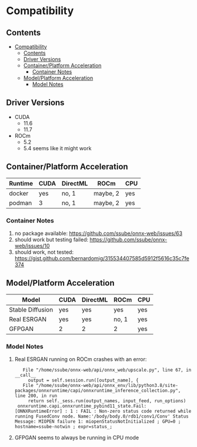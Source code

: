 # Compatibility

## Contents

- [Compatibility](#compatibility)
  - [Contents](#contents)
  - [Driver Versions](#driver-versions)
  - [Container/Platform Acceleration](#containerplatform-acceleration)
    - [Container Notes](#container-notes)
  - [Model/Platform Acceleration](#modelplatform-acceleration)
    - [Model Notes](#model-notes)

## Driver Versions

- CUDA
  - 11.6
  - 11.7
- ROCm
  - 5.2
  - 5.4 seems like it might work

## Container/Platform Acceleration

| Runtime | CUDA | DirectML | ROCm     | CPU |
| ------- | ---- | -------- | -------- | --- |
| docker  | yes  | no, 1    | maybe, 2 | yes |
| podman  | 3    | no, 1    | maybe, 2 | yes |

### Container Notes

1. no package available: https://github.com/ssube/onnx-web/issues/63
2. should work but testing failed: https://github.com/ssube/onnx-web/issues/10
3. should work, not tested: https://gist.github.com/bernardomig/315534407585d5912f5616c35c7fe374

## Model/Platform Acceleration

| Model            | CUDA | DirectML | ROCm  | CPU |
| ---------------- | ---- | -------- | ----- | --- |
| Stable Diffusion | yes  | yes      | yes   | yes |
| Real ESRGAN      | yes  | yes      | no, 1 | yes |
| GFPGAN           | 2    | 2        | 2     | yes |

### Model Notes

1. Real ESRGAN running on ROCm crashes with an error:

   ```none
      File "/home/ssube/onnx-web/api/onnx_web/upscale.py", line 67, in __call__
        output = self.session.run([output_name], {
      File "/home/ssube/onnx-web/api/onnx_env/lib/python3.8/site-packages/onnxruntime/capi/onnxruntime_inference_collection.py", line 200, in run
        return self._sess.run(output_names, input_feed, run_options)
    onnxruntime.capi.onnxruntime_pybind11_state.Fail: [ONNXRuntimeError] : 1 : FAIL : Non-zero status code returned while running FusedConv node. Name:'/body/body.0/rdb1/conv1/Conv' Status Message: MIOPEN failure 1: miopenStatusNotInitialized ; GPU=0 ; hostname=ssube-notwin ; expr=status_;
    ```

2. GFPGAN seems to always be running in CPU mode
